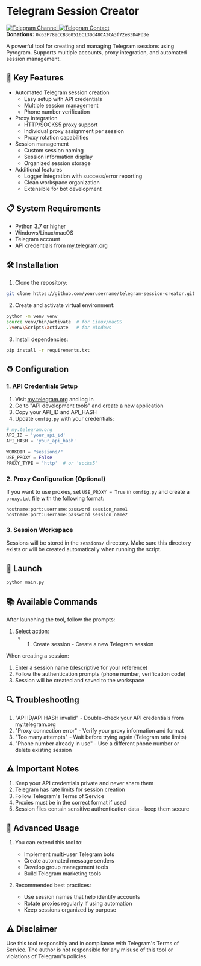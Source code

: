 # Telegram Session Creator

<a href="https://t.me/your_channel">
    <img src="https://img.shields.io/badge/Telegram-Channel-blue?style=for-the-badge&logo=telegram" alt="Telegram Channel">
</a>
<a href="https://t.me/your_contact">
    <img src="https://img.shields.io/badge/Telegram-Contact-blue?style=for-the-badge&logo=telegram" alt="Telegram Contact">
</a>
<br>
<b>Donations:</b> <code>0x63F78ecCB360516C13Dd48CA3CA3f72eB3D4Fd3e</code>
</div>


A powerful tool for creating and managing Telegram sessions using Pyrogram. Supports multiple accounts, proxy integration, and automated session management.

## 🚀 Key Features

- Automated Telegram session creation
  - Easy setup with API credentials
  - Multiple session management
  - Phone number verification
- Proxy integration
  - HTTP/SOCKS5 proxy support
  - Individual proxy assignment per session
  - Proxy rotation capabilities
- Session management
  - Custom session naming
  - Session information display
  - Organized session storage
- Additional features
  - Logger integration with success/error reporting
  - Clean workspace organization
  - Extensible for bot development

## 📋 System Requirements

- Python 3.7 or higher
- Windows/Linux/macOS
- Telegram account
- API credentials from my.telegram.org

## 🛠️ Installation

1. Clone the repository:
```bash
git clone https://github.com/yourusername/telegram-session-creator.git
```

2. Create and activate virtual environment:
```bash
python -m venv venv
source venv/bin/activate  # for Linux/macOS
.\venv\Scripts\activate   # for Windows
```

3. Install dependencies:
```bash
pip install -r requirements.txt
```

## ⚙️ Configuration

### 1. API Credentials Setup

1. Visit [my.telegram.org](https://my.telegram.org/auth) and log in
2. Go to "API development tools" and create a new application
3. Copy your API_ID and API_HASH
4. Update `config.py` with your credentials:

```python
# my.telegram.org
API_ID = 'your_api_id'
API_HASH = 'your_api_hash'

WORKDIR = "sessions/"
USE_PROXY = False
PROXY_TYPE = 'http'  # or 'socks5'
```

### 2. Proxy Configuration (Optional)

If you want to use proxies, set `USE_PROXY = True` in `config.py` and create a `proxy.txt` file with the following format:

```
hostname:port:username:password session_name1
hostname:port:username:password session_name2
```

### 3. Session Workspace

Sessions will be stored in the `sessions/` directory. Make sure this directory exists or will be created automatically when running the script.

## 🚀 Launch

```bash
python main.py
```

## 📚 Available Commands

After launching the tool, follow the prompts:
1. Select action: 
   - 1. Create session - Create a new Telegram session

When creating a session:
1. Enter a session name (descriptive for your reference)
2. Follow the authentication prompts (phone number, verification code)
3. Session will be created and saved to the workspace

## 🔍 Troubleshooting

1. "API ID/API HASH invalid" - Double-check your API credentials from my.telegram.org
2. "Proxy connection error" - Verify your proxy information and format
3. "Too many attempts" - Wait before trying again (Telegram rate limits)
4. "Phone number already in use" - Use a different phone number or delete existing session

## ⚠️ Important Notes

1. Keep your API credentials private and never share them
2. Telegram has rate limits for session creation
3. Follow Telegram's Terms of Service
4. Proxies must be in the correct format if used
5. Session files contain sensitive authentication data - keep them secure

## 🔧 Advanced Usage

1. You can extend this tool to:
   - Implement multi-user Telegram bots
   - Create automated message senders
   - Develop group management tools
   - Build Telegram marketing tools

2. Recommended best practices:
   - Use session names that help identify accounts
   - Rotate proxies regularly if using automation
   - Keep sessions organized by purpose

## ⚠️ Disclaimer

Use this tool responsibly and in compliance with Telegram's Terms of Service. The author is not responsible for any misuse of this tool or violations of Telegram's policies.